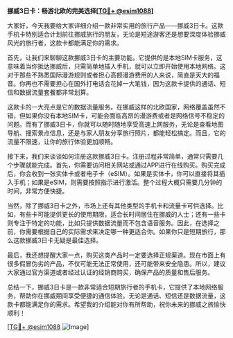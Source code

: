 **挪威3日卡：畅游北欧的完美选择[[TG💪+ @esim1088](https://t.me/s/esim1088)]**

大家好，今天我要给大家详细介绍一款非常实用的旅行产品——挪威3日卡。这款手机卡特别适合计划前往挪威旅行的朋友，无论是短途游客还是想要深度体验挪威风光的旅行者，这款卡都能满足你的需求。

首先，让我们来聊聊这款挪威3日卡的主要功能。它提供的是本地SIM卡服务，这意味着当你抵达挪威后，只需简单地插入手机，就可以立即开始使用本地网络。这对于那些不熟悉国际漫游规则或者担心高额漫游费用的人来说，简直是天大的福音。你再也不需要担心在国外打电话会花掉一大笔钱，因为这款卡提供的通话、短信和数据流量套餐都非常划算。

这款卡的一大亮点是它的数据流量服务。在挪威这样的北欧国家，网络覆盖虽然不错，但如果你没有本地SIM卡，可能会面临高昂的漫游费或者是网络信号不稳定的问题。而有了挪威3日卡，你就可以随时随地享受高速上网服务，无论是查看地图导航、搜索景点信息，还是与家人朋友分享旅行照片，都能轻松搞定。而且，它的流量不限速，让你的旅行体验更加顺畅。

接下来，我们来谈谈如何注册这款挪威3日卡。注册过程非常简单，通常只需要几个步骤就能完成。首先，你需要访问相关网站或通过APP进行在线购买。购买完成后，你会收到一张实体卡或者电子卡（eSIM）。如果是实体卡，你可以直接将其插入手机；如果是eSIM，则需要按照指示进行激活。整个过程大概只需要几分钟的时间，非常方便快捷。

当然，除了挪威3日卡之外，市场上还有其他类型的手机卡和流量卡可供选择。比如，有些卡可能提供更长的使用期限，适合长时间居住在挪威的人士；还有一些卡则专注于特定的功能，比如只提供数据流量而不包含语音服务。因此，在选择之前，你需要根据自己的实际需求来决定哪一种更适合你。如果你只是短期旅行，那么这款挪威3日卡无疑是最佳选择。

最后，我还想提醒大家一点，购买这类产品时一定要选择正规渠道。现在市面上有很多假冒伪劣的产品，不仅可能无法正常使用，还可能带来安全隐患。所以，建议大家通过官方渠道或者经过认证的经销商购买，确保产品的质量和售后服务。

总结一下，挪威3日卡是一款非常适合短期旅行者的手机卡，它提供了本地网络服务，帮助你在挪威期间享受便捷的通信体验。无论是通话、短信还是数据流量，这款卡都能满足你的需求。希望我的介绍能对你有所帮助，祝你未来的挪威之旅愉快顺利！

[[TG💪+ @esim1088](https://t.me/s/esim1088) ![Image](https://i.postimg.cc/4NQfJmqS/Snipaste-2025-05-13-00-14-12.png)]